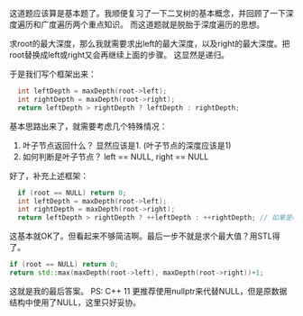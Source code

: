 这道题应该算是基本题了。我顺便复习了一下二叉树的基本概念，并回顾了一下深度遍历和广度遍历两个重点知识。
而这道题就是脱胎于深度遍历的思想。

求root的最大深度，那么我就需要求出left的最大深度，以及right的最大深度。把root替换成left或right又会再继续上面的步骤。
这显然是递归。

于是我们写个框架出来：
```cpp
  int leftDepth = maxDepth(root->left);
  int rightDepth = maxDepth(root->right);
  return leftDepth > rightDepth ? leftDepth : rightDepth;
```

基本思路出来了，就需要考虑几个特殊情况：
1. 叶子节点返回什么？ 显然应该是1. (叶子节点的深度应该是1)
2. 如何判断是叶子节点？ left == NULL, right == NULL

好了，补充上述框架：
```cpp
  if (root == NULL) return 0;
  int leftDepth = maxDepth(root->left);
  int rightDepth = maxDepth(root->right);
  return leftDepth > rightDepth ? ++leftDepth : ++rightDepth; // 如果是叶子节点，leftDepth和rightDepth都是0，返回1.
```

这基本就OK了。但看起来不够简洁啊。最后一步不就是求个最大值？用STL得了。
```cpp
if (root == NULL) return 0;
return std::max(maxDepth(root->left), maxDepth(root->right))+1;
```

这就是我的最后答案。
PS: C++ 11 更推荐使用nullptr来代替NULL，但是原数据结构中使用了NULL，这里只好妥协。
